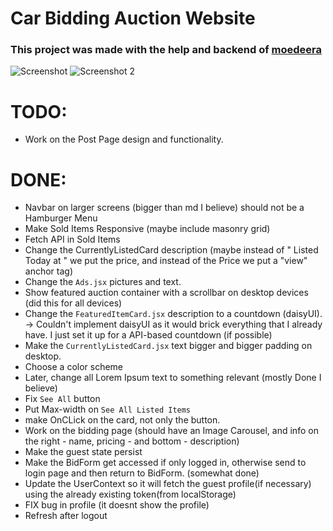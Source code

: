 # **Car Bidding Auction Website**

### This project was made with the help and backend of [moedeera](https://github.com/moedeera)

<img src="https://i.imgur.com/gkXfOo1.png" alt="Screenshot"/>
<img src="https://i.imgur.com/yoIJOoP.png" alt="Screenshot 2"/>

<br>

# TODO:
- Work on the Post Page design and functionality.

# DONE:

- Navbar on larger screens (bigger than md I believe) should not be a Hamburger Menu
- Make Sold Items Responsive (maybe include masonry grid)
- Fetch API in Sold Items
- Change the CurrentlyListedCard description (maybe instead of " Listed Today at " we put the price, and instead of the Price we put a "view" anchor tag)
- Change the `Ads.jsx` pictures and text.
- Show featured auction container with a scrollbar on desktop devices (did this for all devices)
- Change the `FeaturedItemCard.jsx` description to a countdown (daisyUI). -> Couldn't implement daisyUI as it would brick everything that I already have. I just set it up for a API-based countdown (if possible)
- Make the `CurrentlyListedCard.jsx` text bigger and bigger padding on desktop.
- Choose a color scheme
- Later, change all Lorem Ipsum text to something relevant (mostly Done I believe)
- Fix `See All` button
- Put Max-width on `See All Listed Items`
- make OnCLick on the card, not only the button.
- Work on the bidding page (should have an Image Carousel, and info on the right - name, pricing - and bottom - description)
- Make the guest state persist
- Make the BidForm get accessed if only logged in, otherwise send to login page and then return to BidForm. (somewhat done)
- Update the UserContext so it will fetch the guest profile(if necessary) using the already existing token(from localStorage)
- FIX bug in profile (it doesnt show the profile)
- Refresh after logout
